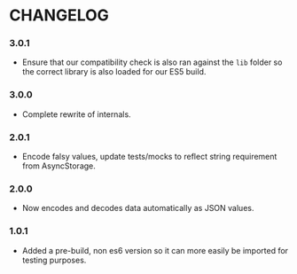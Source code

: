 # CHANGELOG

### 3.0.1

- Ensure that our compatibility check is also ran against the `lib` folder
  so the correct library is also loaded for our ES5 build.

### 3.0.0

- Complete rewrite of internals.

### 2.0.1

- Encode falsy values, update tests/mocks to reflect string requirement from
  AsyncStorage.

### 2.0.0

- Now encodes and decodes data automatically as JSON values.

### 1.0.1

- Added a pre-build, non es6 version so it can more easily be imported for
  testing purposes.
